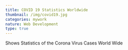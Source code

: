 ```yaml
---
title: COVID 19 Statistics Worldwide
thumbnail: /img/covid19.jpg
categories: mywork
nature: Web Development
type: true
---
```

Shows Statistics of the Corona Virus Cases World Wide
